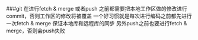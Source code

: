 ###git
在进行fetch & merge 或者push 之前都需要把本地工作区做的修改进行commit，否则工作区的修改将被覆盖
一个好习惯就是每次进行编码之前都先进行一次fetch & merge 保证本地库和远程库的同步
另外push之前也要进行fetch & merge，否则会push失败
